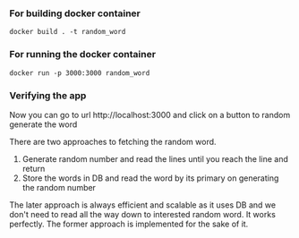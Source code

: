 ### For building docker container
`docker build . -t random_word`

### For running the docker container
`docker run -p 3000:3000 random_word`

### Verifying the app
Now you can go to url http://localhost:3000 and click on a button to random generate the word

There are two approaches to fetching the random word.
1. Generate random number and read the lines until you reach the line and return
2. Store the words in DB and read the word by its primary on generating the random number

The later approach is always efficient and scalable as it uses DB and we don't need to read all the way down to interested random word. It works perfectly.
The former approach is implemented for the sake of it.
